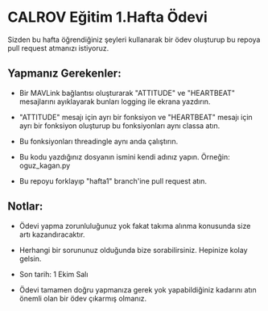 
# CALROV Eğitim 1.Hafta Ödevi

Sizden bu hafta öğrendiğiniz şeyleri kullanarak bir ödev oluşturup bu repoya pull request atmanızı istiyoruz.

Yapmanız Gerekenler:
- 
- Bir MAVLink bağlantısı oluşturarak "ATTITUDE" ve "HEARTBEAT" mesajlarını ayıklayarak bunları logging ile ekrana yazdırın.

- "ATTITUDE" mesajı için ayrı bir fonksiyon ve "HEARTBEAT" mesajı için ayrı bir fonksiyon oluşturup bu fonksiyonları aynı classa atın.

- Bu fonksiyonları threadingle aynı anda çalıştırın. 

- Bu kodu yazdığınız dosyanın ismini kendi adınız yapın. Örneğin: oguz_kagan.py

- Bu repoyu forklayıp "hafta1" branch'ine pull request atın. 

Notlar:
-
- Ödevi yapma zorunluluğunuz yok fakat takıma alınma konusunda size artı kazandıracaktır.

- Herhangi bir sorununuz olduğunda bize sorabilirsiniz. Hepinize kolay gelsin.

- Son tarih: 1 Ekim Salı

- Ödevi tamamen doğru yapmanıza gerek yok yapabildiğiniz kadarını atın önemli olan bir ödev çıkarmış olmanız.

